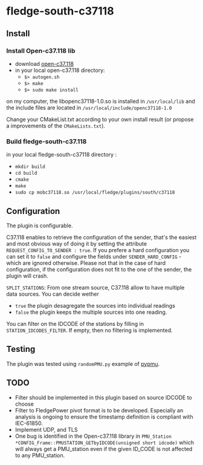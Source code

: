 # fledge-south-c37118
## Install
### Install Open-c37.118 lib
* download [open-c37.118](https://github.com/marsolla/Open-C37.118)
* in your local open-c37.118 directory:
  * `$> autogen.sh`
  * `$> make`
  * `$> sudo make install`

on my computer, the libopenc37118-1.0.so is installed in `/usr/local/lib` and the include files are located in `/usr/local/include/openc37118-1.0`

Change your CMakeList.txt according to your own install result (or propose a improvements of the `CMakeLists.txt`).

### Build fledge-south-c37.118
in your local fledge-south-c37118 directory :
* `mkdir build`
* `cd build`
* `cmake`
* `make`
* `sudo cp mobc37118.so /usr/local/fledge/plugins/south/c37118`

## Configuration
The plugin is configurable.

C37.118 enables to retrieve the configuration of the sender, that's the easiest and most obvious way of doing it by setting the attribute `REQUEST_CONFIG_TO_SENDER : true`. If you prefere a hard configuration you can set it to `false` and configure the fields under `SENDER_HARD_CONFIG` - which are ignored otherwise. Please not that in the case of hard configuration, if the configuration does not fit to the one of the sender, the plugin will crash.

`SPLIT_STATIONS`: From one stream source, C37.118 allow to have multiple data sources. You can decide wether 

* `true` the plugin desagregate the sources into individual readings
* `false` the plugin keeps the multiple sources into one reading.

You can filter on the IDCODE of the stations by filling in `STATION_IDCODES_FILTER`. If empty, then no filtering is implemented.


## Testing

The plugin was tested using `randomPMU.py` example of [pypmu](https://github.com/iicsys/pypmu).

## TODO
* Filter should be implemented in this plugin based on source IDCODE to choose
* Filter to FledgePower pivot format is to be developed. Especially an analysis is ongoing to ensure the timestamp definition is compliant with IEC-61850.
* Implement UDP, and TLS
* One bug is identified in the Open-c37.118 library in `PMU_Station *CONFIG_Frame::PMUSTATION_GETbyIDCODE(unsigned short idcode)` which will always get a PMU_station even if the given ID_CODE is not affected to any PMU_station.
